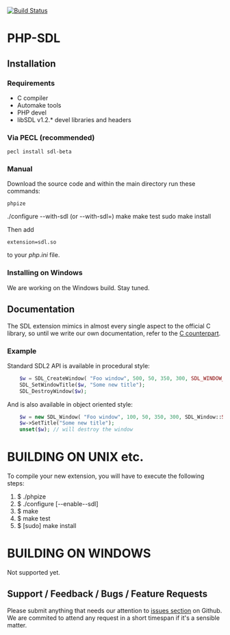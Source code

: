 
[![Build Status](https://travis-ci.org/phpsdl/extension.svg?branch=master)](https://travis-ci.org/phpsdl/extension)

PHP-SDL
=======

## Installation

### Requirements

* C compiler
* Automake tools
* PHP devel
* libSDL v1.2.* devel libraries and headers

### Via PECL (recommended)

    pecl install sdl-beta

### Manual

Download the source code and within the main directory run these commands:

    phpize
   ./configure --with-sdl (or --with-sdl=<PATH>)
    make
    make test
    sudo make install

Then add

    extension=sdl.so

to your _php.ini_ file.

### Installing on Windows

We are working on the Windows build. Stay tuned.

## Documentation

The SDL extension mimics in almost  every single aspect to the official C library, so until we write our own documentation, refer to the [C counterpart](http://www.libsdl.org/release/SDL-1.2.15/docs/index.html).

### Example

Standard SDL2 API is available in procedural style:

```php
    $w = SDL_CreateWindow( "Foo window", 500, 50, 350, 300, SDL_WINDOW_SHOWN+SDL_WINDOW_RESIZABLE);
    SDL_SetWindowTitle($w, "Some new title");
    SDL_DestroyWindow($w);
```

And is also available in object oriented style:

```php
    $w = new SDL_Window( "Foo window", 100, 50, 350, 300, SDL_Window::SHOWN|SDL_Window::RESIZABLE);
    $w->SetTitle("Some new title");
    unset($w); // will destroy the window
```

BUILDING ON UNIX etc.
=====================

To compile your new extension, you will have to execute the following steps:

1.  $ ./phpize
2.  $ ./configure [--enable--sdl] 
3.  $ make
4.  $ make test
5.  $ [sudo] make install



BUILDING ON WINDOWS
===================

Not supported yet.


## Support / Feedback / Bugs / Feature Requests

Please submit anything that needs our attention to [issues section](https://github.com/phpsdl/extension/issues) on Github. We are commited to attend any request in a short timespan if it's a sensible matter.
